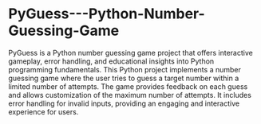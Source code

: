 # PyGuess---Python-Number-Guessing-Game
PyGuess is a Python number guessing game project that offers interactive gameplay, error handling, and educational insights into Python programming fundamentals.
This Python project implements a number guessing game where the user tries to guess a target number within a limited number of attempts. 
The game provides feedback on each guess and allows customization of the maximum number of attempts. 
It includes error handling for invalid inputs, providing an engaging and interactive experience for users.
